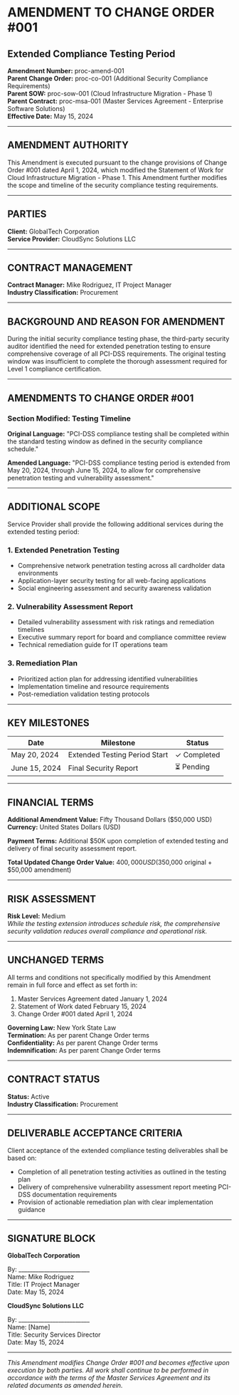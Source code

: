 # AMENDMENT TO CHANGE ORDER #001
## Extended Compliance Testing Period

**Amendment Number:** proc-amend-001  
**Parent Change Order:** proc-co-001 (Additional Security Compliance Requirements)  
**Parent SOW:** proc-sow-001 (Cloud Infrastructure Migration - Phase 1)  
**Parent Contract:** proc-msa-001 (Master Services Agreement - Enterprise Software Solutions)  
**Effective Date:** May 15, 2024  

---

## AMENDMENT AUTHORITY

This Amendment is executed pursuant to the change provisions of Change Order #001 dated April 1, 2024, which modified the Statement of Work for Cloud Infrastructure Migration - Phase 1. This Amendment further modifies the scope and timeline of the security compliance testing requirements.

---

## PARTIES

**Client:** GlobalTech Corporation  
**Service Provider:** CloudSync Solutions LLC  

---

## CONTRACT MANAGEMENT

**Contract Manager:** Mike Rodriguez, IT Project Manager  
**Industry Classification:** Procurement  

---

## BACKGROUND AND REASON FOR AMENDMENT

During the initial security compliance testing phase, the third-party security auditor identified the need for extended penetration testing to ensure comprehensive coverage of all PCI-DSS requirements. The original testing window was insufficient to complete the thorough assessment required for Level 1 compliance certification.

---

## AMENDMENTS TO CHANGE ORDER #001

### Section Modified: Testing Timeline

**Original Language:**
"PCI-DSS compliance testing shall be completed within the standard testing window as defined in the security compliance schedule."

**Amended Language:**
"PCI-DSS compliance testing period is extended from May 20, 2024, through June 15, 2024, to allow for comprehensive penetration testing and vulnerability assessment."

---

## ADDITIONAL SCOPE

Service Provider shall provide the following additional services during the extended testing period:

### 1. Extended Penetration Testing
- Comprehensive network penetration testing across all cardholder data environments
- Application-layer security testing for all web-facing applications
- Social engineering assessment and security awareness validation

### 2. Vulnerability Assessment Report  
- Detailed vulnerability assessment with risk ratings and remediation timelines
- Executive summary report for board and compliance committee review
- Technical remediation guide for IT operations team

### 3. Remediation Plan
- Prioritized action plan for addressing identified vulnerabilities
- Implementation timeline and resource requirements
- Post-remediation validation testing protocols

---

## KEY MILESTONES

| Date | Milestone | Status |
|------|-----------|---------|
| May 20, 2024 | Extended Testing Period Start | ✓ Completed |
| June 15, 2024 | Final Security Report | ⏳ Pending |

---

## FINANCIAL TERMS

**Additional Amendment Value:** Fifty Thousand Dollars ($50,000 USD)  
**Currency:** United States Dollars (USD)  

**Payment Terms:** Additional $50K upon completion of extended testing and delivery of final security assessment report.

**Total Updated Change Order Value:** $400,000 USD ($350,000 original + $50,000 amendment)

---

## RISK ASSESSMENT

**Risk Level:** Medium  
*While the testing extension introduces schedule risk, the comprehensive security validation reduces overall compliance and operational risk.*

---

## UNCHANGED TERMS

All terms and conditions not specifically modified by this Amendment remain in full force and effect as set forth in:
1. Master Services Agreement dated January 1, 2024  
2. Statement of Work dated February 15, 2024  
3. Change Order #001 dated April 1, 2024  

**Governing Law:** New York State Law  
**Termination:** As per parent Change Order terms  
**Confidentiality:** As per parent Change Order terms  
**Indemnification:** As per parent Change Order terms  

---

## CONTRACT STATUS

**Status:** Active  
**Industry Classification:** Procurement  

---

## DELIVERABLE ACCEPTANCE CRITERIA

Client acceptance of the extended compliance testing deliverables shall be based on:
- Completion of all penetration testing activities as outlined in the testing plan
- Delivery of comprehensive vulnerability assessment report meeting PCI-DSS documentation requirements  
- Provision of actionable remediation plan with clear implementation guidance

---

## SIGNATURE BLOCK

**GlobalTech Corporation**

By: _________________________  
Name: Mike Rodriguez  
Title: IT Project Manager  
Date: May 15, 2024  

**CloudSync Solutions LLC**  

By: _________________________  
Name: [Name]  
Title: Security Services Director  
Date: May 15, 2024  

---

*This Amendment modifies Change Order #001 and becomes effective upon execution by both parties. All work shall continue to be performed in accordance with the terms of the Master Services Agreement and its related documents as amended herein.*